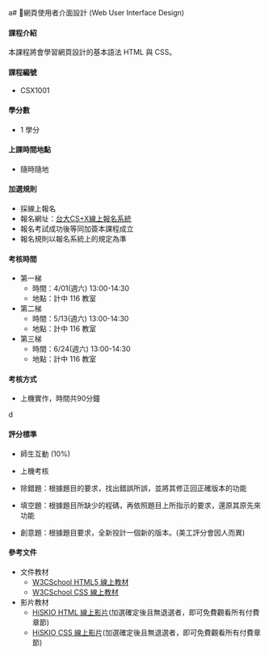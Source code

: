 a# 網頁使用者介面設計 \(Web User Interface Design\)

#### 課程介紹

本課程將會學習網頁設計的基本語法 HTML 與 CSS。

#### 課程編號

* CSX1001

#### 學分數

* 1 學分

#### 上課時間地點

* 隨時隨地

#### 加選規則

* 採線上報名
* 報名網址：[台大CS+X線上報名系統](https://csx.aca.ntu.edu.tw/course)
* 報名考試成功後等同加簽本課程成立 
* 報名規則以報名系統上的規定為準

#### 考核時間

* 第一梯
  * 時間：4/01\(週六\) 13:00-14:30 
  * 地點：計中 116 教室
* 第二梯
  * 時間：5/13\(週六\) 13:00-14:30 
  * 地點：計中 116 教室
* 第三梯
  * 時間：6/24\(週六\) 13:00-14:30 
  * 地點：計中 116 教室 

#### 考核方式

* 上機實作，時間共90分鐘

d
  

#### 評分標準

* 師生互動 (10%)

* 上機考核
* 除錯題：根據題目的要求，找出錯誤所誤，並將其修正回正確版本的功能
* 填空題：根據題目所缺少的程碼，再依照題目上所指示的要求，還原其原先來功能
* 創意題：根據題目要求，全新投計一個新的版本。(美工評分會因人而異)


#### 參考文件
* 文件教材
  * [W3CSchool HTML5 線上教材](http://www.w3schools.com/html/) 
  * [W3CSchool CSS 線上教材](http://www.w3schools.com/css/default.asp) 
* 影片教材
  * [HiSKIO HTML 線上影片](https://hiskio.com/course/48)\(加選確定後且無退選者，即可免費觀看所有付費章節\)
  * [HiSKIO CSS 線上影片](https://hiskio.com/course/40)\(加選確定後且無退選者，即可免費觀看所有付費章節\)
  





